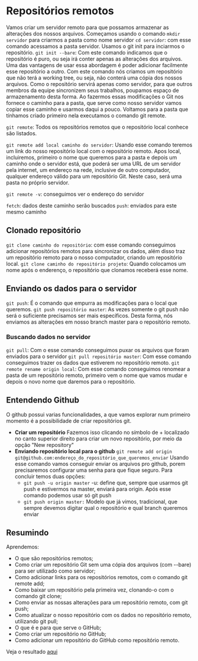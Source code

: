 # Repositórios remotos

Vamos criar um servidor remoto para que possamos armazenar as alterações dos nossos arquivos.
Começamos usando o comando `mkdir servidor` para criarmos a pasta como nome servidor
`cd servidor`: com esse comando acessamos a pasta servidor. Usamos o git init para inciarmos o repositório.
`git init --bare`: Com este comando indicamos que o repositório é puro, ou seja irá conter apenas as alterações dos arquivos.
Uma das vantagens de usar essa abordagem é poder adicionar facilmente esse repositório a outro.
Com este comando nós criamos um repositório que não terá a working tree, ou seja, não conterá uma cópia dos nossos arquivos. Como o repositório servirá apenas como servidor, para que outros membros da equipe sincronizem seus trabalhos, poupamos espaço de armazenamento desta forma.
Ao fazermos essas modificações o Git nos fornece o caminho para a pasta, que serve como nosso servidor vamos copiar esse caminho e usarmos daqui a pouco.
Voltamos para a pasta que tínhamos criado primeiro nela executamos o comando git remote.

`git remote`: Todos os repositórios remotos que o repositório local conhece são listados.

`git remote add local caminho do servidor`: Usando esse comando teremos um link do nosso repositório local com o repositório remoto. Apos local, incluiremos, primeiro o nome que queremos para a pasta e depois um caminho onde o servidor está, que poderá ser uma URL de um servidor pela internet, um endereço na rede, inclusive de outro computador, qualquer endereço válido para um repositório Git. Neste caso, será uma pasta no próprio servidor.

`git remote -v`: conseguimos ver o endereço do servidor

`fetch`: dados deste caminho serão buscados
`push`: enviados para este mesmo caminho

## Clonado repositório

`git clone caminho do repositório`: com esse comando conseguimos adicionar repositórios remotos para sincronizar os dados, além disso traz um repositório remoto para o nosso computador, criando um repositório local.
`git clone caminho do repositório projeto`: Quando colocamos um nome após o enderenço, o repositório que clonamos receberá esse nome.

## Enviando os dados para o servidor

`git push`: É o comando que empurra as modificações para o local que queremos.
`git push repositório master`: As vezes somente o git push não será o suficiente precisamos ser mais específicos. Desta forma, nós enviamos as alterações em nosso branch master para o repositório remoto.

### Buscando dados no servidor

`git pull`: Com o esse comando conseguimos puxar os arquivos que foram enviados para o servidor
`git pull repositório master`: Com esse comando conseguimos trazer os dados que estiverem no repositório remoto.
`git remote rename origin local`: Com esse comando conseguimos renomear a pasta de um repositório remoto, primeiro vem o nome que vamos mudar e depois o novo nome que daremos para o repositório.

## Entendendo Github

O github possui varias funcionalidades, a que vamos explorar num primeiro momento é a possibilidade de criar repositórios git.

- **Criar um repositório**
  Fazemos isso clicando no símbolo de + localizado no canto superior direito para criar um novo repositório, por meio da opção "New repository"
- **Enviando repositório local para o github**
  `git remote add origin git@github.com:endereço_do_repositório_que_queremos_enviar`
  Usando esse comando vamos conseguir enviar os arquivos pro github, porem precisaremos configurar uma senha para que fique seguro.
  Para concluir temos duas opções:
  - `git push -u origin master`
    -u: define que, sempre que usarmos git push e estivermos na master, enviará para origin. Após esse comando podemos usar só git push
  - `git push origin master:` Modelo que já vimos, tradicional, que sempre devemos digitar qual o repositório e qual branch queremos enviar

## Resumindo

Aprendemos:

- O que são repositórios remotos;
- Como criar um repositório Git sem uma cópia dos arquivos (com --bare) para ser utilizado como servidor;
- Como adicionar links para os repositórios remotos, com o comando git remote add;
- Como baixar um repositório pela primeira vez, clonando-o com o comando git clone;
- Como enviar as nossas alterações para um repositório remoto, com git push;
- Como atualizar o nosso repositório com os dados no repositório remoto, utilizando git pull;
- O que é e para que serve o GitHub;
- Como criar um repositório no GitHub;
- Como adicionar um repositório do GitHub como repositório remoto.

Veja o resultado [aqui](https://github.com/diogoodev/alura-git)
